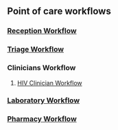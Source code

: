 ## Point of care workflows
### [Reception Workflow](work-flows/reception.md)
### [Triage Workflow](work-flows/traige.md)
### Clinicians Workflow
1. [HIV Clinician Workflow](work-flows/hiv-clinic.md)
### [Laboratory Workflow](work-flows/laboratory.md)
### [Pharmacy Workflow](work-flows/pharmacy.md)
